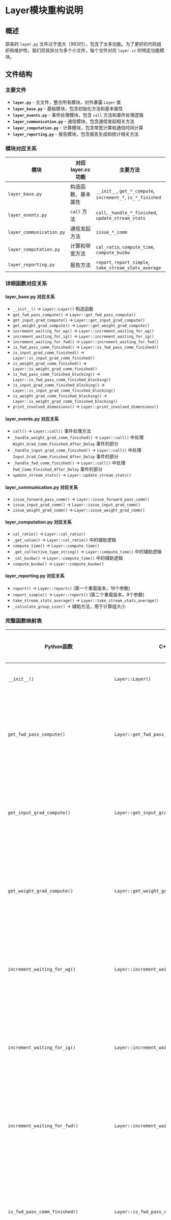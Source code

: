 # Layer模块重构说明

## 概述

原来的 `layer.py` 文件过于庞大（993行），包含了太多功能。为了更好的代码组织和维护性，我们将其拆分为多个小文件，每个文件对应 `layer.cc` 的特定功能模块。

## 文件结构

### 主要文件

- **`layer.py`** - 主文件，整合所有模块，对外暴露 `Layer` 类
- **`layer_base.py`** - 基础模块，包含初始化方法和基本属性
- **`layer_events.py`** - 事件处理模块，包含 `call` 方法和事件处理逻辑
- **`layer_communication.py`** - 通信模块，包含通信发起相关方法
- **`layer_computation.py`** - 计算模块，包含带宽计算和通信时间计算
- **`layer_reporting.py`** - 报告模块，包含报告生成和统计相关方法

### 模块对应关系

| 模块 | 对应 layer.cc 功能 | 主要方法 |
|------|-------------------|----------|
| `layer_base.py` | 构造函数、基本属性 | `__init__`, `get_*_compute`, `increment_*`, `is_*_finished` |
| `layer_events.py` | `call` 方法 | `call`, `_handle_*_finished`, `update_stream_stats` |
| `layer_communication.py` | 通信发起方法 | `issue_*_comm` |
| `layer_computation.py` | 计算和带宽方法 | `cal_ratio`, `compute_time`, `compute_busbw` |
| `layer_reporting.py` | 报告方法 | `report`, `report_simple`, `take_stream_stats_average` |

### 详细函数对应关系

#### layer_base.py 对应关系
- `__init__()` → `Layer::Layer()` 构造函数
- `get_fwd_pass_compute()` → `Layer::get_fwd_pass_compute()`
- `get_input_grad_compute()` → `Layer::get_input_grad_compute()`
- `get_weight_grad_compute()` → `Layer::get_weight_grad_compute()`
- `increment_waiting_for_wg()` → `Layer::increment_waiting_for_wg()`
- `increment_waiting_for_ig()` → `Layer::increment_waiting_for_ig()`
- `increment_waiting_for_fwd()` → `Layer::increment_waiting_for_fwd()`
- `is_fwd_pass_comm_finished()` → `Layer::is_fwd_pass_comm_finished()`
- `is_input_grad_comm_finished()` → `Layer::is_input_grad_comm_finished()`
- `is_weight_grad_comm_finished()` → `Layer::is_weight_grad_comm_finished()`
- `is_fwd_pass_comm_finished_blocking()` → `Layer::is_fwd_pass_comm_finished_blocking()`
- `is_input_grad_comm_finished_blocking()` → `Layer::is_input_grad_comm_finished_blocking()`
- `is_weight_grad_comm_finished_blocking()` → `Layer::is_weight_grad_comm_finished_blocking()`
- `print_involved_dimensions()` → `Layer::print_involved_dimensions()`

#### layer_events.py 对应关系
- `call()` → `Layer::call()` 事件处理方法
- `_handle_weight_grad_comm_finished()` → `Layer::call()` 中处理 `Wight_Grad_Comm_Finished_After_Delay` 事件的部分
- `_handle_input_grad_comm_finished()` → `Layer::call()` 中处理 `Input_Grad_Comm_Finished_After_Delay` 事件的部分
- `_handle_fwd_comm_finished()` → `Layer::call()` 中处理 `Fwd_Comm_Finished_After_Delay` 事件的部分
- `update_stream_stats()` → `Layer::update_stream_stats()`

#### layer_communication.py 对应关系
- `issue_forward_pass_comm()` → `Layer::issue_forward_pass_comm()`
- `issue_input_grad_comm()` → `Layer::issue_input_grad_comm()`
- `issue_weight_grad_comm()` → `Layer::issue_weight_grad_comm()`

#### layer_computation.py 对应关系
- `cal_ratio()` → `Layer::cal_ratio()`
- `_get_value()` → `Layer::cal_ratio()` 中的辅助逻辑
- `compute_time()` → `Layer::compute_time()`
- `_get_collective_type_string()` → `Layer::compute_time()` 中的辅助逻辑
- `_cal_busbw()` → `Layer::compute_time()` 中的辅助逻辑
- `compute_busbw()` → `Layer::compute_busbw()`

#### layer_reporting.py 对应关系
- `report()` → `Layer::report()` (第一个重载版本，16个参数)
- `report_simple()` → `Layer::report()` (第二个重载版本，9个参数)
- `take_stream_stats_average()` → `Layer::take_stream_stats_average()`
- `_calculate_group_size()` → 辅助方法，用于计算组大小

### 完整函数映射表

| Python函数 | C++对应函数 | 所在模块 | 功能描述 |
|------------|-------------|----------|----------|
| `__init__()` | `Layer::Layer()` | layer_base.py | 构造函数 |
| `get_fwd_pass_compute()` | `Layer::get_fwd_pass_compute()` | layer_base.py | 获取前向传播计算时间 |
| `get_input_grad_compute()` | `Layer::get_input_grad_compute()` | layer_base.py | 获取输入梯度计算时间 |
| `get_weight_grad_compute()` | `Layer::get_weight_grad_compute()` | layer_base.py | 获取权重梯度计算时间 |
| `increment_waiting_for_wg()` | `Layer::increment_waiting_for_wg()` | layer_base.py | 增加等待权重梯度计数 |
| `increment_waiting_for_ig()` | `Layer::increment_waiting_for_ig()` | layer_base.py | 增加等待输入梯度计数 |
| `increment_waiting_for_fwd()` | `Layer::increment_waiting_for_fwd()` | layer_base.py | 增加等待前向传播计数 |
| `is_fwd_pass_comm_finished()` | `Layer::is_fwd_pass_comm_finished()` | layer_base.py | 检查前向传播通信是否完成 |
| `is_input_grad_comm_finished()` | `Layer::is_input_grad_comm_finished()` | layer_base.py | 检查输入梯度通信是否完成 |
| `is_weight_grad_comm_finished()` | `Layer::is_weight_grad_comm_finished()` | layer_base.py | 检查权重梯度通信是否完成 |
| `is_fwd_pass_comm_finished_blocking()` | `Layer::is_fwd_pass_comm_finished_blocking()` | layer_base.py | 阻塞检查前向传播通信 |
| `is_input_grad_comm_finished_blocking()` | `Layer::is_input_grad_comm_finished_blocking()` | layer_base.py | 阻塞检查输入梯度通信 |
| `is_weight_grad_comm_finished_blocking()` | `Layer::is_weight_grad_comm_finished_blocking()` | layer_base.py | 阻塞检查权重梯度通信 |
| `print_involved_dimensions()` | `Layer::print_involved_dimensions()` | layer_base.py | 打印涉及维度 |
| `call()` | `Layer::call()` | layer_events.py | 事件处理方法 |
| `_handle_weight_grad_comm_finished()` | `Layer::call()` 中权重梯度部分 | layer_events.py | 处理权重梯度通信完成 |
| `_handle_input_grad_comm_finished()` | `Layer::call()` 中输入梯度部分 | layer_events.py | 处理输入梯度通信完成 |
| `_handle_fwd_comm_finished()` | `Layer::call()` 中前向传播部分 | layer_events.py | 处理前向传播通信完成 |
| `update_stream_stats()` | `Layer::update_stream_stats()` | layer_events.py | 更新流统计信息 |
| `issue_forward_pass_comm()` | `Layer::issue_forward_pass_comm()` | layer_communication.py | 发起前向传播通信 |
| `issue_input_grad_comm()` | `Layer::issue_input_grad_comm()` | layer_communication.py | 发起输入梯度通信 |
| `issue_weight_grad_comm()` | `Layer::issue_weight_grad_comm()` | layer_communication.py | 发起权重梯度通信 |
| `cal_ratio()` | `Layer::cal_ratio()` | layer_computation.py | 计算比率 |
| `_get_value()` | `Layer::cal_ratio()` 辅助逻辑 | layer_computation.py | 从数据中获取值 |
| `compute_time()` | `Layer::compute_time()` | layer_computation.py | 计算通信时间 |
| `_get_collective_type_string()` | `Layer::compute_time()` 辅助逻辑 | layer_computation.py | 获取通信类型字符串 |
| `_cal_busbw()` | `Layer::compute_time()` 辅助逻辑 | layer_computation.py | 计算总线带宽 |
| `compute_busbw()` | `Layer::compute_busbw()` | layer_computation.py | 计算总线带宽 |
| `report()` | `Layer::report()` (16参数版本) | layer_reporting.py | 生成层报告 |
| `report_simple()` | `Layer::report()` (9参数版本) | layer_reporting.py | 生成简化层报告 |
| `take_stream_stats_average()` | `Layer::take_stream_stats_average()` | layer_reporting.py | 计算流统计平均值 |
| `_calculate_group_size()` | 辅助方法 | layer_reporting.py | 计算组大小 |

## 设计原则

### 1. 多重继承架构

主 `Layer` 类通过多重继承整合所有功能模块：

```python
class Layer(LayerBase, LayerEvents, LayerCommunication, LayerComputation, LayerReporting):
```

### 2. 向后兼容

- 对外仍然暴露 `Layer` 类
- 所有原有的接口保持不变
- 现有的导入语句无需修改

### 3. 模块化设计

- 每个模块专注于特定功能
- 模块间依赖关系清晰
- 便于单独测试和维护

## 使用方法

### 导入方式

```python
# 原有方式仍然有效
from workload.layer import Layer

# 也可以单独导入某个模块（如果需要）
from workload.layer_base import LayerBase
from workload.layer_events import LayerEvents
```

### 创建Layer对象

```python
# 使用方式与原来完全相同
layer = Layer(
    layer_id="layer_1",
    layer_num=0,
    generator=generator,
    workload=workload,
    # ... 其他参数
)
```

## 优势

### 1. 代码可读性
- 每个文件职责单一，易于理解
- 代码行数大幅减少（从993行拆分为多个小文件）

### 2. 维护性
- 修改特定功能时只需关注对应模块
- 减少合并冲突的可能性
- 便于代码审查

### 3. 可扩展性
- 新增功能时可以创建新模块
- 现有模块可以独立演进
- 便于单元测试

### 4. 团队协作
- 不同开发者可以并行开发不同模块
- 减少代码冲突
- 提高开发效率

## 注意事项

1. **导入顺序**：多重继承时，方法解析顺序（MRO）很重要，当前顺序已经过测试
2. **依赖关系**：各模块间有明确的依赖关系，修改时需要注意
3. **测试覆盖**：建议为每个模块编写独立的单元测试

## 未来扩展

如果需要添加新功能，可以：

1. 在现有模块中添加方法
2. 创建新的功能模块
3. 在主 `Layer` 类中继承新模块

这种架构为未来的功能扩展提供了良好的基础。 
